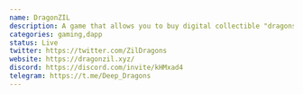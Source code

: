 ```yaml
---
name: DragonZIL
description: A game that allows you to buy digital collectible "dragons" with ZIL, which mate, fight and mutate.
categories: gaming,dapp
status: Live
twitter: https://twitter.com/ZilDragons
website: https://dragonzil.xyz/
discord: https://discord.com/invite/kHMxad4
telegram: https://t.me/Deep_Dragons
---
```


